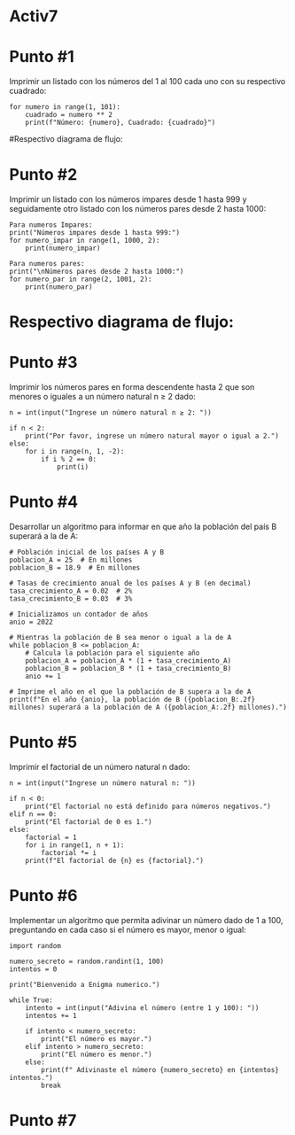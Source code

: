 # Activ7
# Punto #1
Imprimir un listado con los números del 1 al 100 cada uno con su respectivo cuadrado:

```
for numero in range(1, 101):
    cuadrado = numero ** 2
    print(f"Número: {numero}, Cuadrado: {cuadrado}")
```
#Respectivo diagrama de flujo:


#  Punto #2
Imprimir un listado con los números impares desde 1 hasta 999 y seguidamente otro listado con los números pares desde 2 hasta 1000:

```
Para numeros Impares:
print("Números impares desde 1 hasta 999:")
for numero_impar in range(1, 1000, 2):
    print(numero_impar)

Para numeros pares:
print("\nNúmeros pares desde 2 hasta 1000:")
for numero_par in range(2, 1001, 2):
    print(numero_par)
```
# Respectivo diagrama de flujo:

#  Punto #3
Imprimir los números pares en forma descendente hasta 2 que son menores o iguales a un número natural n ≥ 2 dado:
```
n = int(input("Ingrese un número natural n ≥ 2: "))

if n < 2:
    print("Por favor, ingrese un número natural mayor o igual a 2.")
else:
    for i in range(n, 1, -2):
        if i % 2 == 0:
            print(i)
```

# Punto #4
 Desarrollar un algoritmo para informar en que año la población del país B superará a la de A:

```
# Población inicial de los países A y B
poblacion_A = 25  # En millones
poblacion_B = 18.9  # En millones

# Tasas de crecimiento anual de los países A y B (en decimal)
tasa_crecimiento_A = 0.02  # 2%
tasa_crecimiento_B = 0.03  # 3%

# Inicializamos un contador de años
anio = 2022

# Mientras la población de B sea menor o igual a la de A
while poblacion_B <= poblacion_A:
    # Calcula la población para el siguiente año
    poblacion_A = poblacion_A * (1 + tasa_crecimiento_A)
    poblacion_B = poblacion_B * (1 + tasa_crecimiento_B)
    anio += 1

# Imprime el año en el que la población de B supera a la de A
print(f"En el año {anio}, la población de B ({poblacion_B:.2f} millones) superará a la población de A ({poblacion_A:.2f} millones).")
```

# Punto #5
Imprimir el factorial de un número natural n dado:

```
n = int(input("Ingrese un número natural n: "))

if n < 0:
    print("El factorial no está definido para números negativos.")
elif n == 0:
    print("El factorial de 0 es 1.")
else:
    factorial = 1
    for i in range(1, n + 1):
        factorial *= i
    print(f"El factorial de {n} es {factorial}.")

```

# Punto #6

Implementar un algoritmo que permita adivinar un número dado de 1 a 100, preguntando en cada caso si el número es mayor, menor o igual:
```
import random

numero_secreto = random.randint(1, 100)
intentos = 0

print("Bienvenido a Enigma numerico.")

while True:
    intento = int(input("Adivina el número (entre 1 y 100): "))
    intentos += 1

    if intento < numero_secreto:
        print("El número es mayor.")
    elif intento > numero_secreto:
        print("El número es menor.")
    else:
        print(f" Adivinaste el número {numero_secreto} en {intentos} intentos.")
        break
```

# Punto #7


